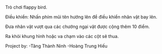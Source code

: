 Trò chơi flappy bird.

Điều khiển: Nhấn phím mũi tên hướng lên để điều khiển nhân vật bay lên.

Đưa nhân vật vượt qua các chướng ngại vật được cộng thêm 10 điểm.

Ra khỏi khung hình hoặc va chạm vào các cột sẽ thua.

Project by:
-Tăng Thành Ninh
-Hoàng Trung Hiếu
